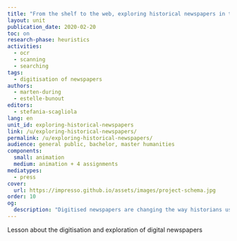 ```yaml
---
title: "From the shelf to the web, exploring historical newspapers in the digital age."
layout: unit
publication_date: 2020-02-20
toc: on
research-phase: heuristics
activities: 
  - ocr 
  - scanning 
  - searching
tags:
  - digitisation of newspapers
authors: 
  - marten-during
  - estelle-bunout
editors: 
  - stefania-scagliola
lang: en
unit_id: exploring-historical-newspapers
link: /u/exploring-historical-newspapers/
permalink: /u/exploring-historical-newspapers/
audience: general public, bachelor, master humanities
components:
  small: animation
  medium: animation + 4 assignments
mediatypes: 
  - press
cover:
  url: https://impresso.github.io/assets/images/project-schema.jpg
order: 10
og:
  description: "Digitised newspapers are changing the way historians use them as historical sources, and ask new skills for applying source criticism."
---
```

Lesson about the digitisation and exploration of digital newspapers 

<!-- more -->
